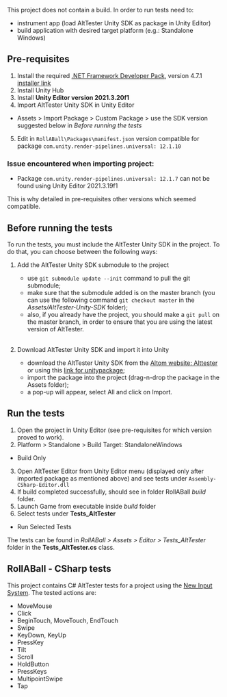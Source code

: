 This project does not contain a build. In order to run tests need to:
- instrument app (load AltTester Unity SDK as package in Unity Editor)
- build application with desired target platform (e.g.: Standalone Windows)

## Pre-requisites
1. Install the required [.NET Framework Developer Pack](https://dotnet.microsoft.com/en-us/download/visual-studio-sdks#supported-versions-framework), version 4.7.1 [installer link](https://dotnet.microsoft.com/en-us/download/dotnet-framework/thank-you/net471-developer-pack-offline-installer)
2. Install Unity Hub
3. Install **Unity Editor version 2021.3.20f1**
4. Import AltTester Unity SDK in Unity Editor
  * Assets > Import Package > Custom Package > use the SDK version suggested below in *Before running the tests*
5. Edit in `RollABall\Packages\manifest.json` version compatible for package `com.unity.render-pipelines.universal: 12.1.10`

### Issue encountered when importing project:
- Package `com.unity.render-pipelines.universal: 12.1.7` can not be found using Unity Editor 2021.3.19f1

This is why detailed in pre-requisites other versions which seemed compatible.

## Before running the tests
To run the tests, you must include the AltTester Unity SDK in the project. To do that, you can choose between the following ways:
1. Add the AltTester Unity SDK submodule to the project
    - use ``git submodule update --init`` command to pull the git submodule;
    - make sure that the submodule added is on the master branch (you can use the following command ``git checkout master`` in the <i>Assets/AltTester-Unity-SDK</i> folder);
    - also, if you already have the project, you should make a ``git pull`` on the master branch, in order to ensure that you are using the latest version of AltTester.

    <br>
2. Download AltTester Unity SDK and import it into Unity 
    - download the AltTester Unity SDK from the [Altom website: Alttester](https://altom.com/testing-tools/alttester/) or using this [link for unitypackage](https://altom.com/app/uploads/AltTester/sdks/AltTester.unitypackage);
    - import the package into the project (drag-n-drop the package in the Assets folder);
    - a pop-up will appear, select All and click on Import.
    
## Run the tests

1. Open the project in Unity Editor (see pre-requisites for which version proved to work).
2. Platform > Standalone > Build Target: StandaloneWindows
  * Build Only
3. Open AltTester Editor from Unity Editor menu (displayed only after imported package as mentioned above) and see tests under `Assembly-CSharp-Editor.dll`
4. If build completed successfully, should see in folder RollABall *build* folder.
5. Launch Game from executable inside *build* folder
6. Select tests under **Tests_AltTester**
  * Run Selected Tests

The tests can be found in *RollABall > Assets > Editor > Tests_AltTester* folder in the **Tests_AltTester.cs** class.

## RollABall - CSharp tests

This project contains C# AltTester tests for a project using the [New Input System](https://altom.com/alttester/docs/sdk/pages/commands.html#input-actions).
The tested actions are: 
- MoveMouse
- Click
- BeginTouch, MoveTouch, EndTouch
- Swipe
- KeyDown, KeyUp
- PressKey
- Tilt
- Scroll
- HoldButton
- PressKeys
- MultipointSwipe
- Tap